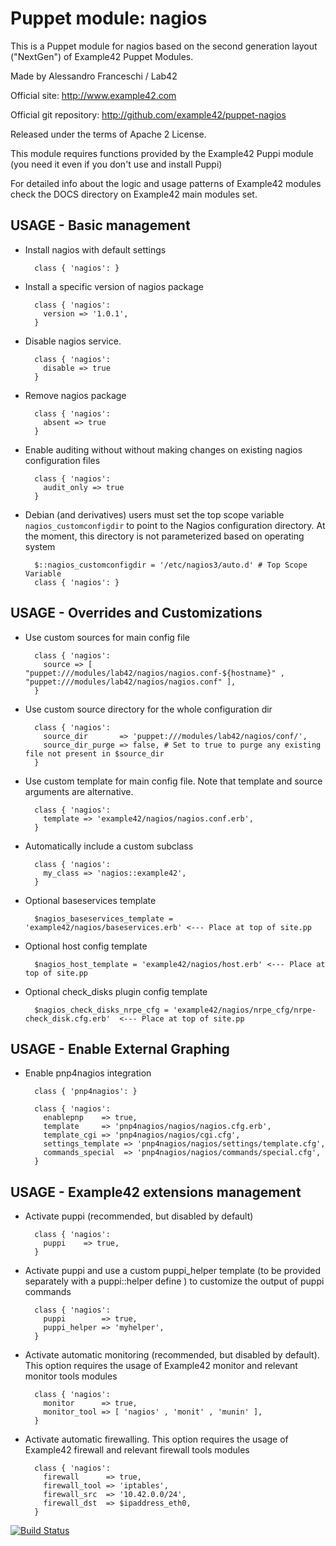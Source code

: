 # Puppet module: nagios

This is a Puppet module for nagios based on the second generation layout ("NextGen") of Example42 Puppet Modules.

Made by Alessandro Franceschi / Lab42

Official site: http://www.example42.com

Official git repository: http://github.com/example42/puppet-nagios

Released under the terms of Apache 2 License.

This module requires functions provided by the Example42 Puppi module (you need it even if you don't use and install Puppi)

For detailed info about the logic and usage patterns of Example42 modules check the DOCS directory on Example42 main modules set.

## USAGE - Basic management

* Install nagios with default settings

        class { 'nagios': }

* Install a specific version of nagios package

        class { 'nagios':
          version => '1.0.1',
        }

* Disable nagios service.

        class { 'nagios':
          disable => true
        }

* Remove nagios package

        class { 'nagios':
          absent => true
        }

* Enable auditing without without making changes on existing nagios configuration files

        class { 'nagios':
          audit_only => true
        }

* Debian (and derivatives) users must set the top scope variable `nagios_customconfigdir` to point to the Nagios configuration directory. At the moment, this directory is not parameterized based on operating system

        $::nagios_customconfigdir = '/etc/nagios3/auto.d' # Top Scope Variable
        class { 'nagios': }


## USAGE - Overrides and Customizations
* Use custom sources for main config file

        class { 'nagios':
          source => [ "puppet:///modules/lab42/nagios/nagios.conf-${hostname}" , "puppet:///modules/lab42/nagios/nagios.conf" ], 
        }


* Use custom source directory for the whole configuration dir

        class { 'nagios':
          source_dir       => 'puppet:///modules/lab42/nagios/conf/',
          source_dir_purge => false, # Set to true to purge any existing file not present in $source_dir
        }

* Use custom template for main config file. Note that template and source arguments are alternative. 

        class { 'nagios':
          template => 'example42/nagios/nagios.conf.erb',
        }

* Automatically include a custom subclass

        class { 'nagios':
          my_class => 'nagios::example42',
        }

* Optional baseservices template

        $nagios_baseservices_template = 'example42/nagios/baseservices.erb' <--- Place at top of site.pp

* Optional host config template

        $nagios_host_template = 'example42/nagios/host.erb' <--- Place at top of site.pp

* Optional check_disks plugin config template

        $nagios_check_disks_nrpe_cfg = 'example42/nagios/nrpe_cfg/nrpe-check_disk.cfg.erb'  <--- Place at top of site.pp

## USAGE - Enable External Graphing
* Enable pnp4nagios integration

        class { 'pnp4nagios': }

        class { 'nagios':
          enablepnp    => true,
          template     => 'pnp4nagios/nagios/nagios.cfg.erb',
          template_cgi => 'pnp4nagios/nagios/cgi.cfg',
          settings_template => 'pnp4nagios/nagios/settings/template.cfg',
          commands_special  => 'pnp4nagios/nagios/commands/special.cfg',
        }

## USAGE - Example42 extensions management 
* Activate puppi (recommended, but disabled by default)

        class { 'nagios':
          puppi    => true,
        }

* Activate puppi and use a custom puppi_helper template (to be provided separately with a puppi::helper define ) to customize the output of puppi commands 

        class { 'nagios':
          puppi        => true,
          puppi_helper => 'myhelper', 
        }

* Activate automatic monitoring (recommended, but disabled by default). This option requires the usage of Example42 monitor and relevant monitor tools modules

        class { 'nagios':
          monitor      => true,
          monitor_tool => [ 'nagios' , 'monit' , 'munin' ],
        }

* Activate automatic firewalling. This option requires the usage of Example42 firewall and relevant firewall tools modules

        class { 'nagios':       
          firewall      => true,
          firewall_tool => 'iptables',
          firewall_src  => '10.42.0.0/24',
          firewall_dst  => $ipaddress_eth0,
        }


[![Build Status](https://travis-ci.org/example42/puppet-nagios.png?branch=master)](https://travis-ci.org/example42/puppet-nagios)
